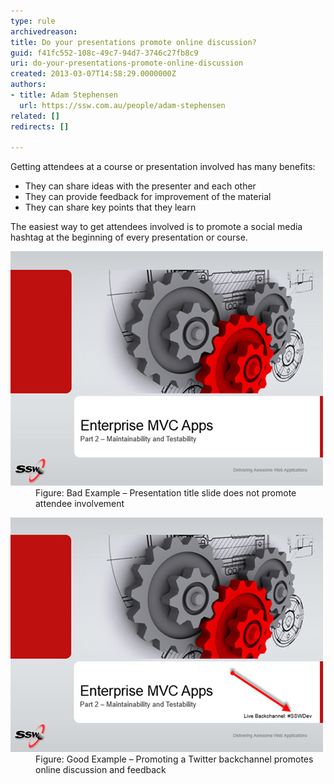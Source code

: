 ```yaml
---
type: rule
archivedreason: 
title: Do your presentations promote online discussion?
guid: f41fc552-108c-49c7-94d7-3746c27fb8c9
uri: do-your-presentations-promote-online-discussion
created: 2013-03-07T14:58:29.0000000Z
authors:
- title: Adam Stephensen
  url: https://ssw.com.au/people/adam-stephensen
related: []
redirects: []

---
```


Getting attendees at a course or presentation involved has many benefits:

* They can share ideas with the presenter and each other
* They can provide feedback for improvement of the material
* They can share key points that they learn


<!--endintro-->

The easiest way to get attendees involved is to promote a social media hashtag at the beginning of every presentation or course.
<dl class="badImage"><dt><img src="presentation-promote-bad.jpg" alt=""></dt><dd>Figure: Bad Example – Presentation title slide does not promote attendee involvement</dd></dl><dl class="goodImage"><dt><img src="presentation-promote-good.jpg" alt=""></dt><dd>Figure: Good Example – Promoting a Twitter backchannel promotes online discussion and feedback</dd></dl>
